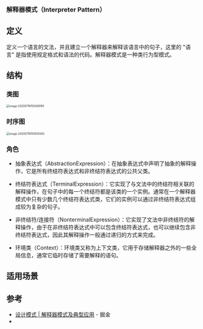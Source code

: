 ### 解释器模式（Interpreter Pattern）

## 定义

定义一个语言的文法，并且建立一个解释器来解释该语言中的句子，这里的 "语言" 是指使用规定格式和语法的代码。解释器模式是一种类行为型模式。

## 结构

### 类图

<img src="/assets/InterpreterPattern/image-20200718155408165.png" alt="image-20200718155408165" style="zoom:50%;" />

### 时序图

<img src="/assets/InterpreterPattern/image-20200718155505262.png" alt="image-20200718155505262" style="zoom:50%;" />

### 角色

- 抽象表达式（AbstractionExpression）：在抽象表达式中声明了抽象的解释操作，它是所有终结符表达式和非终结符表达式的公共父类。

- 终结符表达式（TerminalExpression）：它实现了与文法中的终结符相关联的解释操作，在句子中的每一个终结符都是该类的一个实例。通常在一个解释器模式中只有少数几个终结符表达式类，它们的实例可以通过非终结符表达式组成较为复杂的句子。

- 非终结符/连接符（NonterminalExpression）：它实现了文法中非终结符的解释操作，由于在非终结符表达式中可以包含终结符表达式，也可以继续包含非终结符表达式，因此其解释操作一般通过递归的方式来完成。

- 环境类（Context）：环境类又称为上下文类，它用于存储解释器之外的一些全局信息，通常它临时存储了需要解释的语句。



## 适用场景

## 参考

- [设计模式 | 解释器模式及典型应用](https://juejin.im/post/5c3afc586fb9a049a979f01e#heading-7) - 掘金
- 